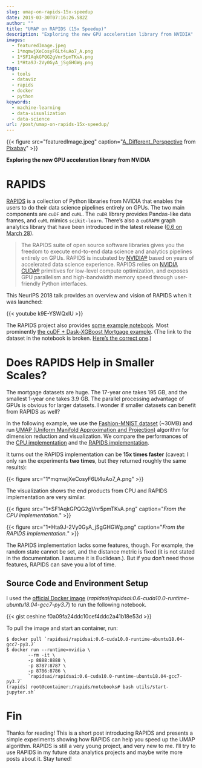 ```yaml
---
slug: umap-on-rapids-15x-speedup
date: 2019-03-30T07:16:26.582Z
author: ""
title: "UMAP on RAPIDS (15x Speedup)"
description: "Exploring the new GPU acceleration library from NVIDIA"
images:
  - featuredImage.jpeg
  - 1*mqmwjXeCosyF6Lt4uAo7_A.png
  - 1*SF1AqkGPQG2gVnr5pmTKvA.png
  - 1*Hta9J-2Vy0GyA_jSgGHGWg.png
tags:
  - tools
  - dataviz
  - rapids
  - docker
  - python
keywords:
  - machine-learning
  - data-visualization
  - data-science
url: /post/umap-on-rapids-15x-speedup/
---
```


{{< figure src="featuredImage.jpeg" caption="[A_Different_Perspective](https://pixabay.com/users/A_Different_Perspective-2135817/?utm_source=link-attribution&utm_medium=referral&utm_campaign=image&utm_content=3648832) from [Pixabay](https://pixabay.com/?utm_source=link-attribution&utm_medium=referral&utm_campaign=image&utm_content=3648832)" >}}

**Exploring the new GPU acceleration library from NVIDIA**

# RAPIDS

[RAPIDS](https://rapids.ai/) is a collection of Python libraries from NVIDIA that enables the users to do their data science pipelines entirely on GPUs. The two main components are `cuDF` and `cuML`. The `cuDR` library provides Pandas-like data frames, and `cuML` mimics `scikit-learn`. There’s also a `cuGRAPH` graph analytics library that have been introduced in the latest release ([0.6 on March 28](https://medium.com/rapids-ai/the-road-to-1-0-building-for-the-long-haul-657ae1afdfd6)).

> The RAPIDS suite of open source software libraries gives you the freedom to execute end-to-end data science and analytics pipelines entirely on GPUs. RAPIDS is incubated by [NVIDIA®](https://nvidia.com) based on years of accelerated data science experience. RAPIDS relies on [NVIDIA CUDA®](https://developer.nvidia.com/cuda-toolkit) primitives for low-level compute optimization, and exposes GPU parallelism and high-bandwidth memory speed through user-friendly Python interfaces.

This NeurIPS 2018 talk provides an overview and vision of RAPIDS when it was launched:

{{< youtube k9E-YSWQxIU >}}

The RAPIDS project also provides [some example notebook](https://github.com/rapidsai/notebooks). Most prominently [the cuDF + Dask-XGBoost Mortgage example](https://github.com/rapidsai/notebooks/blob/branch-0.6/mortgage/E2E.ipynb). (The link to the dataset in the notebook is broken. [Here’s the correct one](https://rapidsai.github.io/datasets/).)

# Does RAPIDS Help in Smaller Scales?

The mortgage datasets are huge. The 17-year one takes 195 GB, and the smallest 1-year one takes 3.9 GB. The parallel processing advantage of GPUs is obvious for larger datasets. I wonder if smaller datasets can benefit from RAPIDS as well?

In the following example, we use the [Fashion-MNIST dataset](https://github.com/zalandoresearch/fashion-mnist) (~30MB) and run [UMAP (Uniform Manifold Approximation and Projection)](https://umap-learn.readthedocs.io/en/latest/) algorithm for dimension reduction and visualization. We compare the performances of the [CPU implementation](https://github.com/lmcinnes/umap) and the [RAPIDS implementation](https://rapidsai.github.io/projects/cuml/en/0.6.0/api.html#umap).

It turns out the RAPIDS implementation can be **15x times faster** (caveat: I only ran the experiments **two times**, but they returned roughly the same results):

{{< figure src="1*mqmwjXeCosyF6Lt4uAo7_A.png" >}}

The visualization shows the end products from CPU and RAPIDS implementation are very similar.

{{< figure src="1*SF1AqkGPQG2gVnr5pmTKvA.png" caption="*From the CPU implementation.*" >}}

{{< figure src="1*Hta9J-2Vy0GyA_jSgGHGWg.png" caption="*From the RAPIDS implementation.*" >}}

The RAPIDS implementation lacks some features, though. For example, the random state cannot be set, and the distance metric is fixed (it is not stated in the documentation. I assume it is Euclidean.). But if you don’t need those features, RAPIDS can save you a lot of time.

## Source Code and Environment Setup

I used the [official Docker image](https://docs.rapids.ai/containers/rapids-demo) (*rapidsai/rapidsai:0.6-cuda10.0-runtime-ubuntu18.04-gcc7-py3.7*) to run the following notebook.

{{< gist ceshine f0a09fa24ddc10cef4ddc2a41b18e53d >}}

To pull the image and start an container, run:

```
$ docker pull `rapidsai/rapidsai:0.6-cuda10.0-runtime-ubuntu18.04-gcc7-py3.7`
$ docker run --runtime=nvidia \
        --rm -it \
        -p 8888:8888 \
        -p 8787:8787 \
        -p 8786:8786 \
        `rapidsai/rapidsai:0.6-cuda10.0-runtime-ubuntu18.04-gcc7-py3.7`
(rapids) root@container:/rapids/notebooks# bash utils/start-jupyter.sh`
```


# Fin

Thanks for reading! This is a short post introducing RAPIDS and presents a simple experiments showing how RAPIDS can help you speed up the UMAP algorithm. RAPIDS is still a very young project, and very new to me. I’ll try to use RAPIDS in my future data analytics projects and maybe write more posts about it. Stay tuned!
